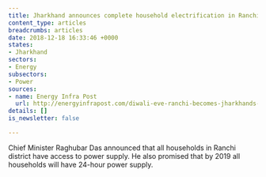 ```yaml
---
title: Jharkhand announces complete household electrification in Ranchi
content_type: articles
breadcrumbs: articles
date: 2018-12-18 16:33:46 +0000
states:
- Jharkhand
sectors:
- Energy
subsectors:
- Power
sources:
- name: Energy Infra Post
  url: http://energyinfrapost.com/diwali-eve-ranchi-becomes-jharkhands-4th-district-get-100-power-connectivity/
details: []
is_newsletter: false

---
```

Chief Minister Raghubar Das announced that all households in Ranchi district have access to power supply. He also promised that by 2019 all households will have 24-hour power supply.  
